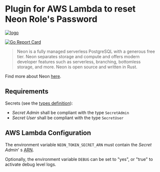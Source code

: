# Plugin for AWS Lambda to reset Neon Role's Password

[![logo](https://neon.tech/static/logo-white-9b5ae00331360361ba068980af7383ba.svg)](https://neon.tech)

[![Go Report Card](https://goreportcard.com/badge/github.com/kislerdm/aws-lambda-secret-rotation/plugin/neon)](https://goreportcard.com/report/github.com/kislerdm/aws-lambda-secret-rotation/plugin/neon)

> Neon is a fully managed serverless PostgreSQL with a generous free tier. Neon separates storage and compute and offers
> modern developer features such as serverless, branching, bottomless storage, and more. Neon is open source and written
> in Rust.

Find more about Neon [here](https://neon.tech/docs/introduction/about/).

## Requirements

Secrets (see the [types definition](models.go)):

- _Secret Admin_ shall be compliant with the type `SecretAdmin`
- _Secret User_ shall be compliant with the type `SecretUser`

## AWS Lambda Configuration

The environment variable `NEON_TOKEN_SECRET_ARN` must contain the _Secret Admin_'
s [ARN](https://docs.aws.amazon.com/general/latest/gr/aws-arns-and-namespaces.html).

Optionally, the environment variable `DEBUG` can be set to "yes", or "true" to activate debug level logs.
